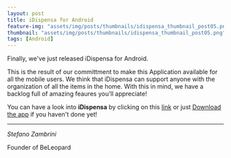 ```yaml
---
layout: post
title: iDispensa for Android
feature-img: "assets/img/posts/thumbnails/idispensa_thumbnail_post05.png"
thumbnail: "assets/img/posts/thumbnails/idispensa_thumbnail_post05.png"
tags: [Android]
---
```


Finally, we've just released iDispensa for Android.

This is the result of our committment to make this Application available for all the mobile users.
We think that iDispensa can support anyone with the organization of all the items in the home. With this in mind, we have a backlog full of amazing feaures you'll appreciate!

You can have a look into **iDispensa** by clicking on this [link](https://beleopard.com//products/idispensa) or just [Download the app](https://play.google.com/store/apps/details?id=com.idispensa) if you haven't done yet!

---

_Stefano Zambrini_

Founder of BeLeopard
